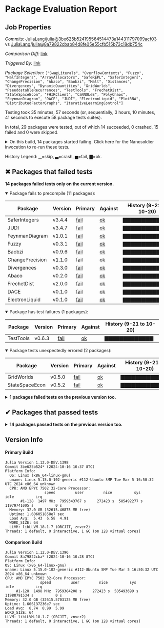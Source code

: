 # Package Evaluation Report

## Job Properties

*Commits:* [JuliaLang/julia@3be625b524195564514473a144311797099acf03](https://github.com/JuliaLang/julia/commit/3be625b524195564514473a144311797099acf03) vs [JuliaLang/julia@8a79822cbab84d8fe05e55cfb515b73c18db754c](https://github.com/JuliaLang/julia/commit/8a79822cbab84d8fe05e55cfb515b73c18db754c)

*Comparison Diff:* [link](https://github.com/JuliaLang/julia/compare/8a79822cbab84d8fe05e55cfb515b73c18db754c...3be625b524195564514473a144311797099acf03)

*Triggered By:* [link](https://github.com/JuliaLang/julia/pull/55949#issuecomment-2425119536)

*Package Selection:* `["SwapLiterals", "OverflowContexts", "Fuzzy", "HalfIntegers", "ArrayAllocators", "SafeREPL", "SaferIntegers", "ChangePrecision", "Abaco", "Baobzi", "Malt", "Distances", "Divergences", "DynamicQuantities", "GridWorlds", "PseudostableRecurrences", "TestTools", "FrechetDist", "StateSpaceEcon", "FHIRClient", "CaNNOLeS", "PolyChaos", "FeynmanDiagram", "DACE", "JUDI", "ElectronLiquid", "PlotRNA", "DistributedFactorGraphs", "IterativeLearningControl"]`

Testing took 35 minutes, 57 seconds (or, sequentially, 3 hours, 10 minutes, 41 seconds to execute 58 package tests suites).

In total, 29 packages were tested, out of which 14 succeeded, 0 crashed, 15 failed and 0 were skipped.


<details><summary>On this build, 14 packages started failing. Click here for the Nanosoldier invocation to re-run these tests.</summary>
<p>

```
@nanosoldier `runtests(["Fuzzy", "Baobzi", "SaferIntegers", "ChangePrecision", "Divergences", "Abaco", "GridWorlds", "FrechetDist", "TestTools", "DACE", "FeynmanDiagram", "StateSpaceEcon", "ElectronLiquid", "JUDI"])`
```

</p>
</details>


History Legend: ▁=skip, ▃=crash, ▅=fail, ▇=ok.

## ✖ Packages that failed tests

**14 packages failed tests only on the current version.**

<details open><summary>Package fails to precompile (11 packages):</summary>
<p>


| Package | Version | Primary | Against | History (9-21 to 10-20) |
| ------- | ------- | ------- | ------- | ------- |
| SaferIntegers | v3.4.4 | [fail](https://s3.amazonaws.com/julialang-reports/nanosoldier/pkgeval/by_hash/3be625b_vs_8a79822/SaferIntegers.primary.log) | [ok](https://s3.amazonaws.com/julialang-reports/nanosoldier/pkgeval/by_hash/3be625b_vs_8a79822/SaferIntegers.against.log) | <span class="history">▇▇▇▇▇▇▇▇▇▇▇▇▇</span> |
| JUDI | v3.4.7 | [fail](https://s3.amazonaws.com/julialang-reports/nanosoldier/pkgeval/by_hash/3be625b_vs_8a79822/JUDI.primary.log) | [ok](https://s3.amazonaws.com/julialang-reports/nanosoldier/pkgeval/by_hash/3be625b_vs_8a79822/JUDI.against.log) | <span class="history">▇▇▇▇▇▇▇▇▇▇▇▇▇</span> |
| FeynmanDiagram | v1.0.1 | [fail](https://s3.amazonaws.com/julialang-reports/nanosoldier/pkgeval/by_hash/3be625b_vs_8a79822/FeynmanDiagram.primary.log) | [ok](https://s3.amazonaws.com/julialang-reports/nanosoldier/pkgeval/by_hash/3be625b_vs_8a79822/FeynmanDiagram.against.log) | <span class="history">▇▇▇▇▇▇▇▇▇▇▇▇▇</span> |
| Fuzzy | v0.3.1 | [fail](https://s3.amazonaws.com/julialang-reports/nanosoldier/pkgeval/by_hash/3be625b_vs_8a79822/Fuzzy.primary.log) | [ok](https://s3.amazonaws.com/julialang-reports/nanosoldier/pkgeval/by_hash/3be625b_vs_8a79822/Fuzzy.against.log) | <span class="history">▇▇▇▇▇▇▇▇▇▇▇▇▇</span> |
| Baobzi | v0.9.6 | [fail](https://s3.amazonaws.com/julialang-reports/nanosoldier/pkgeval/by_hash/3be625b_vs_8a79822/Baobzi.primary.log) | [ok](https://s3.amazonaws.com/julialang-reports/nanosoldier/pkgeval/by_hash/3be625b_vs_8a79822/Baobzi.against.log) | <span class="history">▇▇▇▇▇▇▇▇▇▇▇▇▇</span> |
| ChangePrecision | v1.1.0 | [fail](https://s3.amazonaws.com/julialang-reports/nanosoldier/pkgeval/by_hash/3be625b_vs_8a79822/ChangePrecision.primary.log) | [ok](https://s3.amazonaws.com/julialang-reports/nanosoldier/pkgeval/by_hash/3be625b_vs_8a79822/ChangePrecision.against.log) | <span class="history">▇▇▇▇▇▇▇▇▇▇▇▇▇</span> |
| Divergences | v0.3.0 | [fail](https://s3.amazonaws.com/julialang-reports/nanosoldier/pkgeval/by_hash/3be625b_vs_8a79822/Divergences.primary.log) | [ok](https://s3.amazonaws.com/julialang-reports/nanosoldier/pkgeval/by_hash/3be625b_vs_8a79822/Divergences.against.log) | <span class="history">▇▇▇▇▇▇▇▇▇▇▇▇▇</span> |
| Abaco | v0.2.0 | [fail](https://s3.amazonaws.com/julialang-reports/nanosoldier/pkgeval/by_hash/3be625b_vs_8a79822/Abaco.primary.log) | [ok](https://s3.amazonaws.com/julialang-reports/nanosoldier/pkgeval/by_hash/3be625b_vs_8a79822/Abaco.against.log) | <span class="history">▇▇▇▇▇▇▇▇▇▇▇▇▇</span> |
| FrechetDist | v2.0.0 | [fail](https://s3.amazonaws.com/julialang-reports/nanosoldier/pkgeval/by_hash/3be625b_vs_8a79822/FrechetDist.primary.log) | [ok](https://s3.amazonaws.com/julialang-reports/nanosoldier/pkgeval/by_hash/3be625b_vs_8a79822/FrechetDist.against.log) | <span class="history">▇▇▇▇▇▇▇▇▇▇▇▇▇</span> |
| DACE | v0.1.0 | [fail](https://s3.amazonaws.com/julialang-reports/nanosoldier/pkgeval/by_hash/3be625b_vs_8a79822/DACE.primary.log) | [ok](https://s3.amazonaws.com/julialang-reports/nanosoldier/pkgeval/by_hash/3be625b_vs_8a79822/DACE.against.log) | <span class="history">▇▇▇▇▇▇▇▇▇▇▇▇▇</span> |
| ElectronLiquid | v0.1.0 | [fail](https://s3.amazonaws.com/julialang-reports/nanosoldier/pkgeval/by_hash/3be625b_vs_8a79822/ElectronLiquid.primary.log) | [ok](https://s3.amazonaws.com/julialang-reports/nanosoldier/pkgeval/by_hash/3be625b_vs_8a79822/ElectronLiquid.against.log) | <span class="history">▇▇▇▇▇▇▇▇▇▇▇▇▇</span> |

</p>
</details>

<details open><summary>Package has test failures (1 packages):</summary>
<p>


| Package | Version | Primary | Against | History (9-21 to 10-20) |
| ------- | ------- | ------- | ------- | ------- |
| TestTools | v0.6.3 | [fail](https://s3.amazonaws.com/julialang-reports/nanosoldier/pkgeval/by_hash/3be625b_vs_8a79822/TestTools.primary.log) | [ok](https://s3.amazonaws.com/julialang-reports/nanosoldier/pkgeval/by_hash/3be625b_vs_8a79822/TestTools.against.log) | <span class="history">▇▇▇▇▇▇▇▇▇▇▇▇▇</span> |

</p>
</details>

<details open><summary>Package tests unexpectedly errored (2 packages):</summary>
<p>


| Package | Version | Primary | Against | History (9-21 to 10-20) |
| ------- | ------- | ------- | ------- | ------- |
| GridWorlds | v0.5.0 | [fail](https://s3.amazonaws.com/julialang-reports/nanosoldier/pkgeval/by_hash/3be625b_vs_8a79822/GridWorlds.primary.log) | [ok](https://s3.amazonaws.com/julialang-reports/nanosoldier/pkgeval/by_hash/3be625b_vs_8a79822/GridWorlds.against.log) | <span class="history">▇▇▇▇▇▇▇▇▇▇▇▇▇</span> |
| StateSpaceEcon | v0.5.2 | [fail](https://s3.amazonaws.com/julialang-reports/nanosoldier/pkgeval/by_hash/3be625b_vs_8a79822/StateSpaceEcon.primary.log) | [ok](https://s3.amazonaws.com/julialang-reports/nanosoldier/pkgeval/by_hash/3be625b_vs_8a79822/StateSpaceEcon.against.log) | <span class="history">▇▇▇▇▇▇▇▇▇▇▇▇▇</span> |

</p>
</details>

<details><summary><strong>1 packages failed tests on the previous version too.</strong></summary>
<p>

<details open><summary>Package has test failures (1 packages):</summary>
<p>


| Package | History (9-21 to 10-20) |
| ------- | ------- |
| [PseudostableRecurrences v0.0.6](https://s3.amazonaws.com/julialang-reports/nanosoldier/pkgeval/by_hash/3be625b_vs_8a79822/PseudostableRecurrences.primary.log) | <span class="history">▇▇▇▇▇▇▇▇▇▇▇▅▅</span> |

</p>
</details>

</p>
</details>


## ✔ Packages that passed tests

<details><summary><strong>14 packages passed tests on the previous version too.</strong></summary>
<p>

| Package | History (9-21 to 10-20) |
| ------- | ------- |
| [Distances v0.10.11](https://s3.amazonaws.com/julialang-reports/nanosoldier/pkgeval/by_hash/3be625b_vs_8a79822/Distances.primary.log) | <span class="history">▇▇▇▇▇▇▇▇▇▅▅▇▇</span> |
| [HalfIntegers v1.6.0](https://s3.amazonaws.com/julialang-reports/nanosoldier/pkgeval/by_hash/3be625b_vs_8a79822/HalfIntegers.primary.log) | <span class="history">▇▇▇▇▇▇▇▇▇▇▇▇▇</span> |
| [Malt v1.1.2](https://s3.amazonaws.com/julialang-reports/nanosoldier/pkgeval/by_hash/3be625b_vs_8a79822/Malt.primary.log) | <span class="history">▇▇▇▇▇▇▇▇▇▇▇▇▅</span> |
| [DistributedFactorGraphs v0.24.1](https://s3.amazonaws.com/julialang-reports/nanosoldier/pkgeval/by_hash/3be625b_vs_8a79822/DistributedFactorGraphs.primary.log) | <span class="history">▅▅▅▇▇▅▇▅▇▅▇▅▅</span> |
| [ArrayAllocators v0.3.0](https://s3.amazonaws.com/julialang-reports/nanosoldier/pkgeval/by_hash/3be625b_vs_8a79822/ArrayAllocators.primary.log) | <span class="history">▇▇▇▇▇▇▇▇▇▇▇▇▇</span> |
| [PolyChaos v0.2.11](https://s3.amazonaws.com/julialang-reports/nanosoldier/pkgeval/by_hash/3be625b_vs_8a79822/PolyChaos.primary.log) | <span class="history">▇▇▇▇▇▇▇▇▇▇▇▇▇</span> |
| [DynamicQuantities v1.1.0](https://s3.amazonaws.com/julialang-reports/nanosoldier/pkgeval/by_hash/3be625b_vs_8a79822/DynamicQuantities.primary.log) | <span class="history">▇▇▇▇▇▇▇▇▇▇▇▇▇</span> |
| [SwapLiterals v0.1.2](https://s3.amazonaws.com/julialang-reports/nanosoldier/pkgeval/by_hash/3be625b_vs_8a79822/SwapLiterals.primary.log) | <span class="history">▇▇▇▇▇▇▇▇▇▇▇▇▇</span> |
| [FHIRClient v2.3.0](https://s3.amazonaws.com/julialang-reports/nanosoldier/pkgeval/by_hash/3be625b_vs_8a79822/FHIRClient.primary.log) | <span class="history">▇▇▇▇▇▇▇▇▇▇▇▇▇</span> |
| [OverflowContexts v0.2.7](https://s3.amazonaws.com/julialang-reports/nanosoldier/pkgeval/by_hash/3be625b_vs_8a79822/OverflowContexts.primary.log) | <span class="history">▇▇▇▇▇▇▇▇▇▇▇▇▇</span> |
| [SafeREPL v0.1.1](https://s3.amazonaws.com/julialang-reports/nanosoldier/pkgeval/by_hash/3be625b_vs_8a79822/SafeREPL.primary.log) | <span class="history">▇▇▇▇▇▇▇▇▇▇▇▇▇</span> |
| [CaNNOLeS v0.7.7](https://s3.amazonaws.com/julialang-reports/nanosoldier/pkgeval/by_hash/3be625b_vs_8a79822/CaNNOLeS.primary.log) | <span class="history">▃▃▃▇▇▇▇▇▇▅▅▅▅</span> |
| [PlotRNA v0.3.2](https://s3.amazonaws.com/julialang-reports/nanosoldier/pkgeval/by_hash/3be625b_vs_8a79822/PlotRNA.primary.log) | <span class="history">▃▃▃▇▇▇▇▇▇▅▇▇▇</span> |
| [IterativeLearningControl v0.1.1](https://s3.amazonaws.com/julialang-reports/nanosoldier/pkgeval/by_hash/3be625b_vs_8a79822/IterativeLearningControl.primary.log) | <span class="history">▅▅▅▇▇▇▇▇▅▅▇▇▅</span> |

</p>
</details>


## Version Info

#### Primary Build

```
Julia Version 1.12.0-DEV.1398
Commit 3be625b524* (2024-10-16 10:37 UTC)
Platform Info:
  OS: Linux (x86_64-linux-gnu)
  uname: Linux 5.15.0-102-generic #112-Ubuntu SMP Tue Mar 5 16:50:32 UTC 2024 x86_64 unknown
  CPU: AMD EPYC 7502 32-Core Processor: 
                  speed         user         nice          sys         idle          irq
       #1-128  1497 MHz  7959343767 s     272423 s  585492277 s  11979741005 s          0 s
  Memory: 32.0 GB (32615.46875 MB free)
  Uptime: 1.606051858e7 sec
  Load Avg:  5.43  6.58  4.91
  WORD_SIZE: 64
  LLVM: libLLVM-18.1.7 (ORCJIT, znver2)
Threads: 1 default, 0 interactive, 1 GC (on 128 virtual cores)

```

  #### Comparison Build

  ```
Julia Version 1.12.0-DEV.1396
Commit 8a79822cba* (2024-10-16 10:28 UTC)
Platform Info:
  OS: Linux (x86_64-linux-gnu)
  uname: Linux 5.15.0-102-generic #112-Ubuntu SMP Tue Mar 5 16:50:32 UTC 2024 x86_64 unknown
  CPU: AMD EPYC 7502 32-Core Processor: 
                  speed         user         nice          sys         idle          irq
       #1-128  1498 MHz  7959384208 s     272423 s  585493699 s  11980791534 s          0 s
  Memory: 32.0 GB (32615.5703125 MB free)
  Uptime: 1.606137236e7 sec
  Load Avg:  8.74  8.99  5.99
  WORD_SIZE: 64
  LLVM: libLLVM-18.1.7 (ORCJIT, znver2)
Threads: 1 default, 0 interactive, 1 GC (on 128 virtual cores)

  ```
  <!-- Generated on 2024-10-21T03:54:46.190 -->
